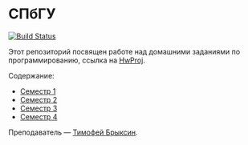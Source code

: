 СПбГУ
=====
[![Build Status](https://travis-ci.org/Victor-Y-Fadeev/SPbSU.svg?branch=master)](https://travis-ci.org/Victor-Y-Fadeev/SPbSU)

Этот репозиторий посвящен работе над домашними заданиями по программированию, ссылка на [HwProj](http://hwproj.me/courses/10).

Содержание:
- [Семестр 1](https://github.com/Victor-Y-Fadeev/SPbSU/tree/master/course1/sem1)
- [Семестр 2](https://github.com/Victor-Y-Fadeev/SPbSU/tree/master/course1/sem2)
- [Семестр 3](https://github.com/Victor-Y-Fadeev/SPbSU/tree/master/course2/sem3)
- [Семестр 4](https://github.com/Victor-Y-Fadeev/SPbSU/tree/master/course2/sem4)

Преподаватель — [Тимофей Брыксин](https://github.com/jzuken).
